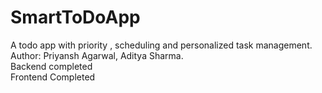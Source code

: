 # SmartToDoApp
A todo app with priority , scheduling and personalized task management.
<br>
Author: Priyansh Agarwal, Aditya Sharma.
<br> 
Backend completed
<br>
Frontend Completed

